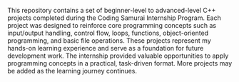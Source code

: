 This repository contains a set of beginner-level to advanced-level C++ projects completed during the Coding Samurai Internship Program. Each project was designed to reinforce core programming concepts such as input/output handling, control flow, loops, functions, object-oriented programming, and basic file operations. These projects represent my hands-on learning experience and serve as a foundation for future development work. The internship provided valuable opportunities to apply programming concepts in a practical, task-driven format. More projects may be added as the learning journey continues.
